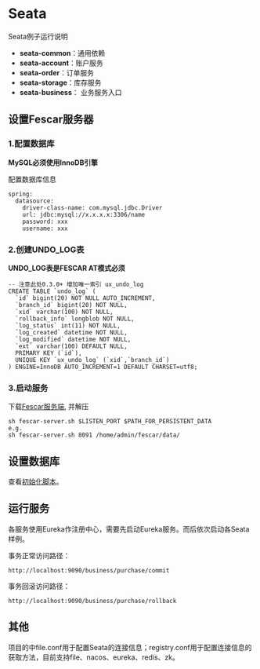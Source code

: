 # Seata
Seata例子运行说明

* **seata-common**：通用依赖
* **seata-account**：账户服务
* **seata-order**：订单服务
* **seata-storage**：库存服务
* **seata-business**： 业务服务入口

## 设置Fescar服务器

### 1.配置数据库

**MySQL必须使用InnoDB引擎**

配置数据库信息

    spring:
      datasource:
        driver-class-name: com.mysql.jdbc.Driver
        url: jdbc:mysql://x.x.x.x:3306/name
        password: xxx
        username: xxx
        
### 2.创建UNDO_LOG表

**UNDO_LOG表是FESCAR AT模式必须**

    -- 注意此处0.3.0+ 增加唯一索引 ux_undo_log
    CREATE TABLE `undo_log` (
      `id` bigint(20) NOT NULL AUTO_INCREMENT,
      `branch_id` bigint(20) NOT NULL,
      `xid` varchar(100) NOT NULL,
      `rollback_info` longblob NOT NULL,
      `log_status` int(11) NOT NULL,
      `log_created` datetime NOT NULL,
      `log_modified` datetime NOT NULL,
      `ext` varchar(100) DEFAULT NULL,
      PRIMARY KEY (`id`),
      UNIQUE KEY `ux_undo_log` (`xid`,`branch_id`)
    ) ENGINE=InnoDB AUTO_INCREMENT=1 DEFAULT CHARSET=utf8;
    
### 3.启动服务

下载[Fescar服务端](https://github.com/alibaba/fescar/releases), 并解压

    sh fescar-server.sh $LISTEN_PORT $PATH_FOR_PERSISTENT_DATA
    e.g.
    sh fescar-server.sh 8091 /home/admin/fescar/data/

## 设置数据库

查看[初始化脚本](https://github.com/Lance8799/cloud/blob/feature/seata/seata/seata-business/src/main/resources/sql/init.sql)。

## 运行服务

各服务使用Eureka作注册中心，需要先启动Eureka服务。而后依次启动各Seata样例。

事务正常访问路径：

    http://localhost:9090/business/purchase/commit
    
事务回滚访问路径：

    http://localhost:9090/business/purchase/rollback

## 其他

项目的中file.conf用于配置Seata的连接信息；registry.conf用于配置连接信息的获取方法，目前支持file、nacos、eureka、redis、zk。

